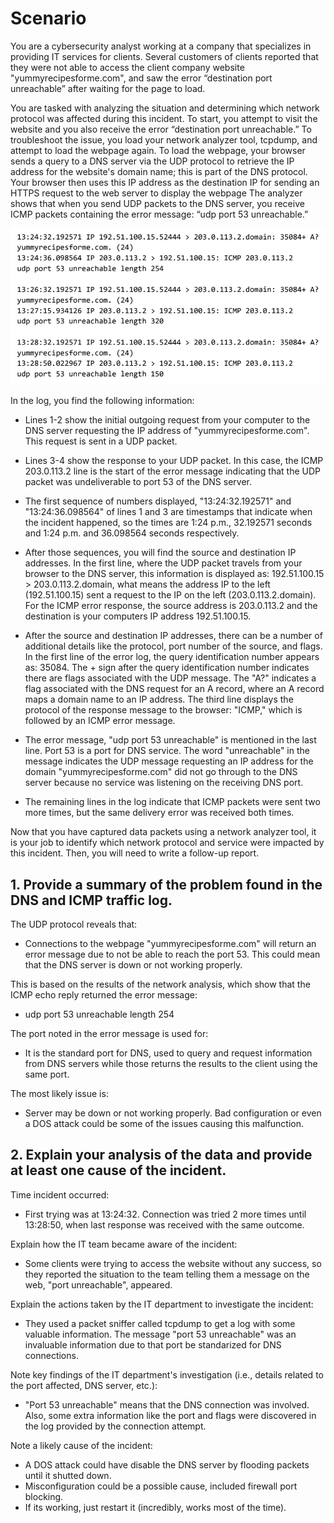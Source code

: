 # Scenario

You are a cybersecurity analyst working at a company that specializes in providing IT services for clients. Several customers of clients reported that they were not able to access the client company website "yummyrecipesforme.com", and saw the error “destination port unreachable” after waiting for the page to load.

You are tasked with analyzing the situation and determining which network protocol was affected during this incident. To start, you attempt to visit the website and you also receive the error “destination port unreachable.” To troubleshoot the issue, you load your network analyzer tool, tcpdump, and attempt to load the webpage again. To load the webpage, your browser sends a query to a DNS server via the UDP protocol to retrieve the IP address for the website's domain name; this is part of the DNS protocol. Your browser then uses this IP address as the destination IP for sending an HTTPS request to the web server to display the webpage The analyzer shows that when you send UDP packets to the DNS server, you receive ICMP packets containing the error message: “udp port 53 unreachable.”

![pack_snif_sample_1](https://github.com/Cr1msonPho3nix/Network_Projects/blob/main/img/pack_snif_sample_1.png)

In the log, you find the following information:

- Lines 1-2 show the initial outgoing request from your computer to the DNS server requesting the IP address of "yummyrecipesforme.com". This request is sent in a UDP packet.

- Lines 3-4 show the response to your UDP packet. In this case, the ICMP 203.0.113.2 line is the start of the error message indicating that the UDP packet was undeliverable to port 53 of the DNS server.

- The first sequence of numbers displayed, "13:24:32.192571" and "13:24:36.098564" of lines 1 and 3 are timestamps that indicate when the incident happened, so the times are 1:24 p.m., 32.192571 seconds and 1:24 p.m. and 36.098564 seconds respectively.

- After those sequences, you will find the source and destination IP addresses. In the first line, where the UDP packet travels from your browser to the DNS server, this information is displayed as: 192.51.100.15 > 203.0.113.2.domain, what means the address IP to the left (192.51.100.15) sent a request to the IP on the left (203.0.113.2.domain). For the ICMP error response, the source address is 203.0.113.2 and the destination is your computers IP address 192.51.100.15.

- After the source and destination IP addresses, there can be a number of additional details like the protocol, port number of the source, and flags. In the first line of the error log, the query identification number appears as: 35084. The + sign after the query identification number indicates there are flags associated with the UDP message. The "A?" indicates a flag associated with the DNS request for an A record, where an A record maps a domain name to an IP address. The third line displays the protocol of the response message to the browser: "ICMP," which is followed by an ICMP error message.

- The error message, "udp port 53 unreachable" is mentioned in the last line. Port 53 is a port for DNS service. The word "unreachable" in the message indicates the UDP message requesting an IP address for the domain "yummyrecipesforme.com" did not go through to the DNS server because no service was listening on the receiving DNS port.

- The remaining lines in the log indicate that ICMP packets were sent two more times, but the same delivery error was received both times.

Now that you have captured data packets using a network analyzer tool, it is your job to identify which network protocol and service were impacted by this incident. Then, you will need to write a follow-up report.

## 1. Provide a summary of the problem found in the DNS and ICMP traffic log.

The UDP protocol reveals that:

- Connections to the webpage "yummyrecipesforme.com" will return an error message due to not be able to reach the port 53. This could mean that the DNS server is down or not working properly.

This is based on the results of the network analysis, which show that the ICMP echo reply returned the error message:

- udp port 53 unreachable length 254

The port noted in the error message is used for:

- It is the standard port for DNS, used to query and request information from DNS servers while those returns the results to the client using the same port.

The most likely issue is:

- Server may be down or not working properly. Bad configuration or even a DOS attack could be some of the issues causing this malfunction.

## 2. Explain your analysis of the data and provide at least one cause of the incident.

Time incident occurred:

- First trying was at 13:24:32. Connection was tried 2 more times until 13:28:50, when last response was received with the same outcome.

Explain how the IT team became aware of the incident:

- Some clients were trying to access the website without any success, so they reported the situation to the team telling them a message on the web, "port unreachable", appeared.

Explain the actions taken by the IT department to investigate the incident:

- They used a packet sniffer called tcpdump to get a log with some valuable information. The message "port 53 unreachable" was an invaluable information due to that port be standarized for DNS connections.

Note key findings of the IT department's investigation (i.e., details related to the port affected, DNS server, etc.):

- "Port 53 unreachable" means that the DNS connection was involved. Also, some extra information like the port and flags were discovered in the log provided by the connection attempt.

Note a likely cause of the incident:

- A DOS attack could have disable the DNS server by flooding packets until it shutted down.
- Misconfiguration could be a possible cause, included firewall port blocking.
- If its working, just restart it (incredibly, works most of the time).
